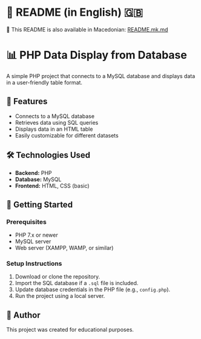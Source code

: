 # 📘 README (in English) 🇬🇧
📘 This README is also available in Macedonian: [README.mk.md](./README.mk.md)
# 📊 PHP Data Display from Database

A simple PHP project that connects to a MySQL database and displays data in a user-friendly table format.

## 📌 Features

- Connects to a MySQL database
- Retrieves data using SQL queries
- Displays data in an HTML table
- Easily customizable for different datasets

## 🛠️ Technologies Used

- **Backend:** PHP
- **Database:** MySQL
- **Frontend:** HTML, CSS (basic)

## 🚀 Getting Started

### Prerequisites

- PHP 7.x or newer
- MySQL server
- Web server (XAMPP, WAMP, or similar)

### Setup Instructions

1. Download or clone the repository.
2. Import the SQL database if a `.sql` file is included.
3. Update database credentials in the PHP file (e.g., `config.php`).
4. Run the project using a local server.

## 👤 Author

This project was created for educational purposes.

